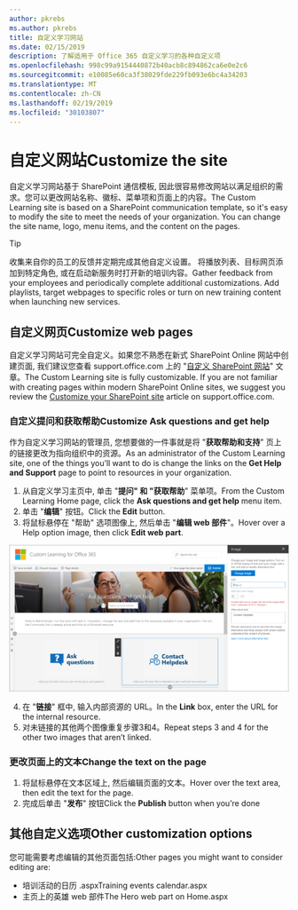 ```yaml
---
author: pkrebs
ms.author: pkrebs
title: 自定义学习网站
ms.date: 02/15/2019
description: 了解适用于 Office 365 自定义学习的各种自定义项
ms.openlocfilehash: 998c99a9154440872b40acb8c894862ca6e0e2c6
ms.sourcegitcommit: e10085e60ca3f38029fde229fb093e6bc4a34203
ms.translationtype: MT
ms.contentlocale: zh-CN
ms.lasthandoff: 02/19/2019
ms.locfileid: "30103807"
---
```

# <a name="customize-the-site"></a><span data-ttu-id="08018-103">自定义网站</span><span class="sxs-lookup"><span data-stu-id="08018-103">Customize the site</span></span>

<span data-ttu-id="08018-p101">自定义学习网站基于 SharePoint 通信模板, 因此很容易修改网站以满足组织的需求。您可以更改网站名称、徽标、菜单项和页面上的内容。</span><span class="sxs-lookup"><span data-stu-id="08018-p101">The Custom Learning site is based on a SharePoint communication template, so it's easy to modify the site to meet the needs of your organization. You can change the site name, logo, menu items, and the content on the pages.</span></span> 

> [!TIP]
> <span data-ttu-id="08018-p102">收集来自你的员工的反馈并定期完成其他自定义设置。 将播放列表、目标网页添加到特定角色, 或在启动新服务时打开新的培训内容。</span><span class="sxs-lookup"><span data-stu-id="08018-p102">Gather feedback from your employees and periodically complete additional customizations.  Add playlists, target webpages to specific roles or turn on new training content when launching new services.</span></span> 

## <a name="customize-web-pages"></a><span data-ttu-id="08018-108">自定义网页</span><span class="sxs-lookup"><span data-stu-id="08018-108">Customize web pages</span></span>

<span data-ttu-id="08018-p103">自定义学习网站可完全自定义。如果您不熟悉在新式 SharePoint Online 网站中创建页面, 我们建议您查看 support.office.com 上的 "[自定义 SharePoint 网站](https://support.office.com/en-us/article/customize-your-sharepoint-site-320b43e5-b047-4fda-8381-f61e8ac7f59b)" 文章。</span><span class="sxs-lookup"><span data-stu-id="08018-p103">The Custom Learning site is fully customizable. If you are not familiar with creating pages within modern SharePoint Online sites, we suggest you review the [Customize your SharePoint site](https://support.office.com/en-us/article/customize-your-sharepoint-site-320b43e5-b047-4fda-8381-f61e8ac7f59b) article on support.office.com.</span></span> 

### <a name="customize-ask-questions-and-get-help"></a><span data-ttu-id="08018-111">自定义提问和获取帮助</span><span class="sxs-lookup"><span data-stu-id="08018-111">Customize Ask questions and get help</span></span>

<span data-ttu-id="08018-112">作为自定义学习网站的管理员, 您想要做的一件事就是将 "**获取帮助和支持**" 页上的链接更改为指向组织中的资源。</span><span class="sxs-lookup"><span data-stu-id="08018-112">As an administrator of the Custom Learning site, one of the things you’ll want to do is change the links on the **Get Help and Support** page to point to resources in your organization.</span></span> 

1.  <span data-ttu-id="08018-113">从自定义学习主页中, 单击 "**提问" 和 "获取帮助**" 菜单项。</span><span class="sxs-lookup"><span data-stu-id="08018-113">From the Custom Learning Home page, click the **Ask questions and get help** menu item.</span></span>
2.  <span data-ttu-id="08018-114">单击 "**编辑**" 按钮。</span><span class="sxs-lookup"><span data-stu-id="08018-114">Click the **Edit** button.</span></span>
3.  <span data-ttu-id="08018-115">将鼠标悬停在 "帮助" 选项图像上, 然后单击 "**编辑 web 部件**"。</span><span class="sxs-lookup"><span data-stu-id="08018-115">Hover over a Help option image, then click **Edit web part**.</span></span>

![cg-edithelp](media/cg-edithelp.png)

4.  <span data-ttu-id="08018-117">在 "**链接**" 框中, 输入内部资源的 URL。</span><span class="sxs-lookup"><span data-stu-id="08018-117">In the **Link** box, enter the URL for the internal resource.</span></span> 
5.  <span data-ttu-id="08018-118">对未链接的其他两个图像重复步骤3和4。</span><span class="sxs-lookup"><span data-stu-id="08018-118">Repeat steps 3 and 4 for the other two images that aren’t linked.</span></span>

### <a name="change-the-text-on-the-page"></a><span data-ttu-id="08018-119">更改页面上的文本</span><span class="sxs-lookup"><span data-stu-id="08018-119">Change the text on the page</span></span>

1. <span data-ttu-id="08018-120">将鼠标悬停在文本区域上, 然后编辑页面的文本。</span><span class="sxs-lookup"><span data-stu-id="08018-120">Hover over the text area, then edit the text for the page.</span></span> 
2. <span data-ttu-id="08018-121">完成后单击 "**发布**" 按钮</span><span class="sxs-lookup"><span data-stu-id="08018-121">Click the **Publish** button when you’re done</span></span>

## <a name="other-customization-options"></a><span data-ttu-id="08018-122">其他自定义选项</span><span class="sxs-lookup"><span data-stu-id="08018-122">Other customization options</span></span>
<span data-ttu-id="08018-123">您可能需要考虑编辑的其他页面包括:</span><span class="sxs-lookup"><span data-stu-id="08018-123">Other pages you might want to consider editing are:</span></span>

- <span data-ttu-id="08018-124">培训活动的日历 .aspx</span><span class="sxs-lookup"><span data-stu-id="08018-124">Training events calendar.aspx</span></span>
- <span data-ttu-id="08018-125">主页上的英雄 web 部件</span><span class="sxs-lookup"><span data-stu-id="08018-125">The Hero web part on Home.aspx</span></span>

